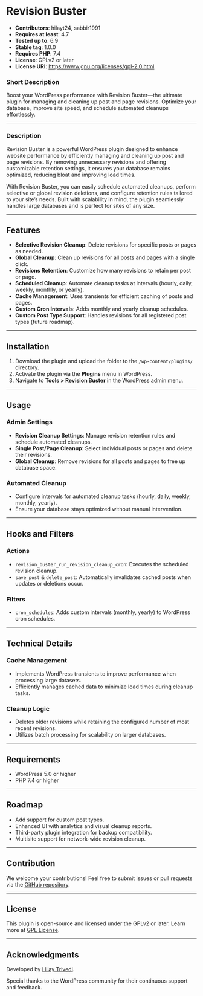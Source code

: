 # Revision Buster

- **Contributors**: hilayt24, sabbir1991
- **Requires at least**: 4.7
- **Tested up to**: 6.9
- **Stable tag**: 1.0.0
- **Requires PHP**: 7.4
- **License**: GPLv2 or later
- **License URI**: https://www.gnu.org/licenses/gpl-2.0.html

### Short Description

Boost your WordPress performance with Revision Buster—the ultimate plugin for managing and cleaning up post and page revisions. Optimize your database, improve site speed, and schedule automated cleanups effortlessly.

---

### Description

Revision Buster is a powerful WordPress plugin designed to enhance website performance by efficiently managing and cleaning up post and page revisions. By removing unnecessary revisions and offering customizable retention settings, it ensures your database remains optimized, reducing bloat and improving load times.

With Revision Buster, you can easily schedule automated cleanups, perform selective or global revision deletions, and configure retention rules tailored to your site’s needs. Built with scalability in mind, the plugin seamlessly handles large databases and is perfect for sites of any size.

---

## Features

- **Selective Revision Cleanup**: Delete revisions for specific posts or pages as needed.
- **Global Cleanup**: Clean up revisions for all posts and pages with a single click.
- **Revisions Retention**: Customize how many revisions to retain per post or page.
- **Scheduled Cleanup**: Automate cleanup tasks at intervals (hourly, daily, weekly, monthly, or yearly).
- **Cache Management**: Uses transients for efficient caching of posts and pages.
- **Custom Cron Intervals**: Adds monthly and yearly cleanup schedules.
- **Custom Post Type Support**: Handles revisions for all registered post types (future roadmap).

---

## Installation

1. Download the plugin and upload the folder to the `/wp-content/plugins/` directory.
2. Activate the plugin via the **Plugins** menu in WordPress.
3. Navigate to **Tools > Revision Buster** in the WordPress admin menu.

---

## Usage

### Admin Settings

- **Revision Cleanup Settings**: Manage revision retention rules and schedule automated cleanups.
- **Single Post/Page Cleanup**: Select individual posts or pages and delete their revisions.
- **Global Cleanup**: Remove revisions for all posts and pages to free up database space.

### Automated Cleanup

- Configure intervals for automated cleanup tasks (hourly, daily, weekly, monthly, yearly).
- Ensure your database stays optimized without manual intervention.

---

## Hooks and Filters

### Actions

- `revision_buster_run_revision_cleanup_cron`: Executes the scheduled revision cleanup.
- `save_post` & `delete_post`: Automatically invalidates cached posts when updates or deletions occur.

### Filters

- `cron_schedules`: Adds custom intervals (monthly, yearly) to WordPress cron schedules.

---

## Technical Details

### Cache Management

- Implements WordPress transients to improve performance when processing large datasets.
- Efficiently manages cached data to minimize load times during cleanup tasks.

### Cleanup Logic

- Deletes older revisions while retaining the configured number of most recent revisions.
- Utilizes batch processing for scalability on larger databases.

---

## Requirements

- WordPress 5.0 or higher
- PHP 7.4 or higher

---

## Roadmap

- Add support for custom post types.
- Enhanced UI with analytics and visual cleanup reports.
- Third-party plugin integration for backup compatibility.
- Multisite support for network-wide revision cleanup.

---

## Contribution

We welcome your contributions! Feel free to submit issues or pull requests via the [GitHub repository](https://github.com/HILAYTRIVEDI/revision-buster).

---

## License

This plugin is open-source and licensed under the GPLv2 or later. Learn more at [GPL License](https://www.gnu.org/licenses/gpl-2.0.html).

---

## Acknowledgments

Developed by [Hilay Trivedi](https://github.com/HILAYTRIVEDI).

Special thanks to the WordPress community for their continuous support and feedback.
